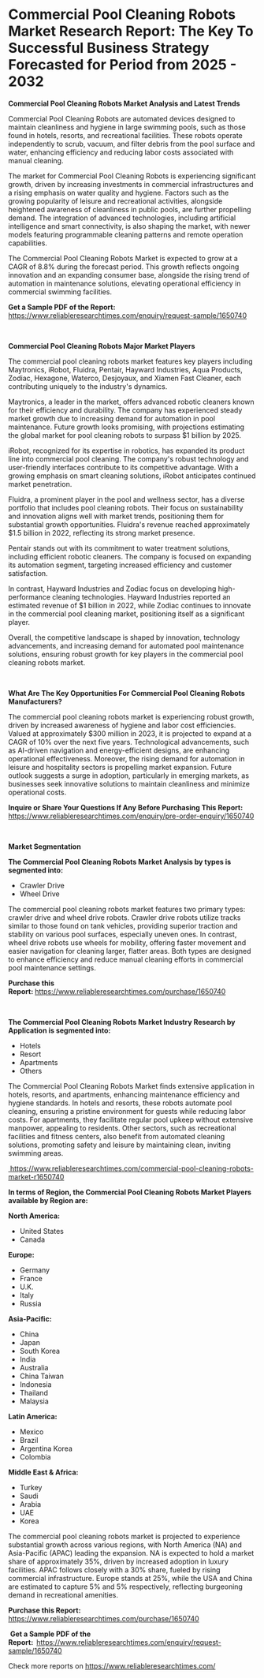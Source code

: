 <p><h1>Commercial Pool Cleaning Robots Market Research Report: The Key To Successful Business Strategy Forecasted for Period from 2025 - 2032</h1></p><p><strong>Commercial Pool Cleaning Robots Market Analysis and Latest Trends</strong></p>
<p><p>Commercial Pool Cleaning Robots are automated devices designed to maintain cleanliness and hygiene in large swimming pools, such as those found in hotels, resorts, and recreational facilities. These robots operate independently to scrub, vacuum, and filter debris from the pool surface and water, enhancing efficiency and reducing labor costs associated with manual cleaning.</p><p>The market for Commercial Pool Cleaning Robots is experiencing significant growth, driven by increasing investments in commercial infrastructures and a rising emphasis on water quality and hygiene. Factors such as the growing popularity of leisure and recreational activities, alongside heightened awareness of cleanliness in public pools, are further propelling demand. The integration of advanced technologies, including artificial intelligence and smart connectivity, is also shaping the market, with newer models featuring programmable cleaning patterns and remote operation capabilities.</p><p>The Commercial Pool Cleaning Robots Market is expected to grow at a CAGR of 8.8% during the forecast period. This growth reflects ongoing innovation and an expanding consumer base, alongside the rising trend of automation in maintenance solutions, elevating operational efficiency in commercial swimming facilities.</p></p>
<p><strong>Get a Sample PDF of the Report:&nbsp;</strong> <a href="https://www.reliableresearchtimes.com/enquiry/request-sample/1650740?utm_campaign=3493&utm_medium=2&utm_source=Github&utm_content=ia&utm_term=23032025&utm_id=commercial-pool-cleaning-robots">https://www.reliableresearchtimes.com/enquiry/request-sample/1650740</a></p>
<p>&nbsp;</p>
<p><strong>Commercial Pool Cleaning Robots Major Market Players</strong></p>
<p><p>The commercial pool cleaning robots market features key players including Maytronics, iRobot, Fluidra, Pentair, Hayward Industries, Aqua Products, Zodiac, Hexagone, Waterco, Desjoyaux, and Xiamen Fast Cleaner, each contributing uniquely to the industry's dynamics.</p><p>Maytronics, a leader in the market, offers advanced robotic cleaners known for their efficiency and durability. The company has experienced steady market growth due to increasing demand for automation in pool maintenance. Future growth looks promising, with projections estimating the global market for pool cleaning robots to surpass $1 billion by 2025.</p><p>iRobot, recognized for its expertise in robotics, has expanded its product line into commercial pool cleaning. The company's robust technology and user-friendly interfaces contribute to its competitive advantage. With a growing emphasis on smart cleaning solutions, iRobot anticipates continued market penetration.</p><p>Fluidra, a prominent player in the pool and wellness sector, has a diverse portfolio that includes pool cleaning robots. Their focus on sustainability and innovation aligns well with market trends, positioning them for substantial growth opportunities. Fluidra's revenue reached approximately $1.5 billion in 2022, reflecting its strong market presence.</p><p>Pentair stands out with its commitment to water treatment solutions, including efficient robotic cleaners. The company is focused on expanding its automation segment, targeting increased efficiency and customer satisfaction.</p><p>In contrast, Hayward Industries and Zodiac focus on developing high-performance cleaning technologies. Hayward Industries reported an estimated revenue of $1 billion in 2022, while Zodiac continues to innovate in the commercial pool cleaning market, positioning itself as a significant player.</p><p>Overall, the competitive landscape is shaped by innovation, technology advancements, and increasing demand for automated pool maintenance solutions, ensuring robust growth for key players in the commercial pool cleaning robots market.</p></p>
<p>&nbsp;</p>
<p><strong>What Are The Key Opportunities For Commercial Pool Cleaning Robots Manufacturers?</strong></p>
<p><p>The commercial pool cleaning robots market is experiencing robust growth, driven by increased awareness of hygiene and labor cost efficiencies. Valued at approximately $300 million in 2023, it is projected to expand at a CAGR of 10% over the next five years. Technological advancements, such as AI-driven navigation and energy-efficient designs, are enhancing operational effectiveness. Moreover, the rising demand for automation in leisure and hospitality sectors is propelling market expansion. Future outlook suggests a surge in adoption, particularly in emerging markets, as businesses seek innovative solutions to maintain cleanliness and minimize operational costs.</p></p>
<p><strong>Inquire or Share Your Questions If Any Before Purchasing This Report:</strong> <a href="https://www.reliableresearchtimes.com/enquiry/pre-order-enquiry/1650740?utm_campaign=3493&utm_medium=2&utm_source=Github&utm_content=ia&utm_term=23032025&utm_id=commercial-pool-cleaning-robots">https://www.reliableresearchtimes.com/enquiry/pre-order-enquiry/1650740</a></p>
<p>&nbsp;</p>
<p><strong>Market Segmentation</strong></p>
<p><strong>The Commercial Pool Cleaning Robots Market Analysis by types is segmented into:</strong></p>
<p><ul><li>Crawler Drive</li><li>Wheel Drive</li></ul></p>
<p><p>The commercial pool cleaning robots market features two primary types: crawler drive and wheel drive robots. Crawler drive robots utilize tracks similar to those found on tank vehicles, providing superior traction and stability on various pool surfaces, especially uneven ones. In contrast, wheel drive robots use wheels for mobility, offering faster movement and easier navigation for cleaning larger, flatter areas. Both types are designed to enhance efficiency and reduce manual cleaning efforts in commercial pool maintenance settings.</p></p>
<p><strong>Purchase this Report:&nbsp;</strong><a href="https://www.reliableresearchtimes.com/purchase/1650740?utm_campaign=3493&utm_medium=2&utm_source=Github&utm_content=ia&utm_term=23032025&utm_id=commercial-pool-cleaning-robots">https://www.reliableresearchtimes.com/purchase/1650740</a></p>
<p>&nbsp;</p>
<p><strong>The Commercial Pool Cleaning Robots Market Industry Research by Application is segmented into:</strong></p>
<p><ul><li>Hotels</li><li>Resort</li><li>Apartments</li><li>Others</li></ul></p>
<p><p>The Commercial Pool Cleaning Robots Market finds extensive application in hotels, resorts, and apartments, enhancing maintenance efficiency and hygiene standards. In hotels and resorts, these robots automate pool cleaning, ensuring a pristine environment for guests while reducing labor costs. For apartments, they facilitate regular pool upkeep without extensive manpower, appealing to residents. Other sectors, such as recreational facilities and fitness centers, also benefit from automated cleaning solutions, promoting safety and leisure by maintaining clean, inviting swimming areas.</p></p>
<p><a href="https://www.reliableresearchtimes.com/commercial-pool-cleaning-robots-market-r1650740?utm_campaign=3493&utm_medium=2&utm_source=Github&utm_content=ia&utm_term=23032025&utm_id=commercial-pool-cleaning-robots">&nbsp;https://www.reliableresearchtimes.com/commercial-pool-cleaning-robots-market-r1650740</a></p>
<p><strong>In terms of Region, the Commercial Pool Cleaning Robots Market Players available by Region are:</strong></p>
<p>
    <p> <strong> North America: </strong>
        <ul>
            <li>United States</li>
            <li>Canada</li>
        </ul>
        </p> 
    <p> <strong> Europe: </strong>
        <ul>
            <li>Germany</li>
            <li>France</li>
            <li>U.K.</li>
            <li>Italy</li>
            <li>Russia</li>
        </ul>
        </p> 
    <p> <strong> Asia-Pacific: </strong>
        <ul>
            <li>China</li>
            <li>Japan</li>
            <li>South Korea</li>
            <li>India</li>
            <li>Australia</li>
            <li>China Taiwan</li>
            <li>Indonesia</li>
            <li>Thailand</li>
            <li>Malaysia</li>
        </ul>
        </p> 
    <p> <strong> Latin America: </strong>
        <ul>
            <li>Mexico</li>
            <li>Brazil</li>
            <li>Argentina Korea</li>
            <li>Colombia</li>
        </ul>
        </p> 
    <p> <strong> Middle East & Africa: </strong>
        <ul>
            <li>Turkey</li>
            <li>Saudi</li>
            <li>Arabia</li>
            <li>UAE</li>
            <li>Korea</li>
        </ul>
    </p>
    </p>
<p><p>The commercial pool cleaning robots market is projected to experience substantial growth across various regions, with North America (NA) and Asia-Pacific (APAC) leading the expansion. NA is expected to hold a market share of approximately 35%, driven by increased adoption in luxury facilities. APAC follows closely with a 30% share, fueled by rising commercial infrastructure. Europe stands at 25%, while the USA and China are estimated to capture 5% and 5% respectively, reflecting burgeoning demand in recreational amenities.</p></p>
<p><strong>Purchase this Report: </strong><a href="https://www.reliableresearchtimes.com/purchase/1650740?utm_campaign=3493&utm_medium=2&utm_source=Github&utm_content=ia&utm_term=23032025&utm_id=commercial-pool-cleaning-robots">https://www.reliableresearchtimes.com/purchase/1650740</a></p>
<p>&nbsp;<strong>Get a Sample PDF of the Report:&nbsp;&nbsp;</strong><a href="https://www.reliableresearchtimes.com/enquiry/request-sample/1650740?utm_campaign=3493&utm_medium=2&utm_source=Github&utm_content=ia&utm_term=23032025&utm_id=commercial-pool-cleaning-robots">https://www.reliableresearchtimes.com/enquiry/request-sample/1650740</a></p>
<p><strong></strong></p>
<p>Check more reports on <a href="https://www.reliableresearchtimes.com/?utm_campaign=3493&utm_medium=2&utm_source=Github&utm_content=ia&utm_term=23032025&utm_id=commercial-pool-cleaning-robots">https://www.reliableresearchtimes.com/</a></p>